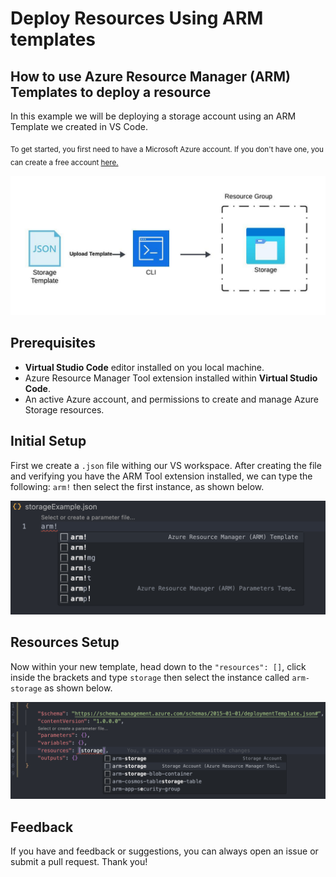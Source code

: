 # Deploy Resources Using ARM templates

## How to use Azure Resource Manager (ARM) Templates to deploy a resource

In this example we will be deploying a storage account using an ARM Template we created in VS Code.

<sub>To get started, you first need to have a Microsoft Azure account. If you don't have one, you can create a free account [here.](https://azure.microsoft.com/en-us/free/search/?&ef_id=_k_Cj0KCQiA4NWrBhD-ARIsAFCKwWv39zVXs4ww7bj_IGmTJngZol8ZX835NOuvRgv7ygSk_rEe9lnrcGcaAg2vEALw_wcB_k_&OCID=AIDcmm5edswduu_SEM__k_Cj0KCQiA4NWrBhD-ARIsAFCKwWv39zVXs4ww7bj_IGmTJngZol8ZX835NOuvRgv7ygSk_rEe9lnrcGcaAg2vEALw_wcB_k_&gad_source=1&gclid=Cj0KCQiA4NWrBhD-ARIsAFCKwWv39zVXs4ww7bj_IGmTJngZol8ZX835NOuvRgv7ygSk_rEe9lnrcGcaAg2vEALw_wcB)</sub>

![alt text](imgs/Diagram.jpeg)

## Prerequisites

- **Virtual Studio Code** editor installed on you local machine.
- Azure Resource Manager Tool extension installed within **Virtual Studio Code**.
- An active Azure account, and permissions to create and manage Azure Storage resources.

## Initial Setup

First we create a `.json` file withing our VS workspace. After creating the file and verifying you have the ARM Tool extension installed, we can type the following: `arm!` then select the first instance, as shown below.

![alt text](imgs/arm.jpeg)

## Resources Setup

Now within your new template, head down to the `"resources": []`, click inside the brackets and type `storage` then select the instance called `arm-storage` as shown below.

![alt text](imgs/arm-storage.jpeg)

## Feedback

If you have and feedback or suggestions, you can always open an issue or submit a pull request. Thank you!
